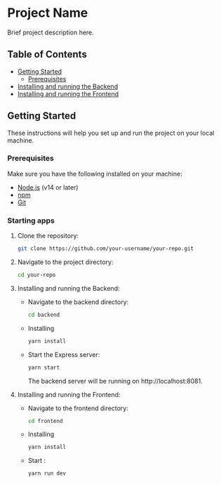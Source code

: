 # Project Name

Brief project description here.

## Table of Contents
- [Getting Started](#getting-started)
  - [Prerequisites](#prerequisites)
- [Installing and running the Backend](#installing-and-running-the-backend)
- [Installing and running the Frontend](#installing-and-running-the-frontend)

## Getting Started

These instructions will help you set up and run the project on your local machine.

### Prerequisites

Make sure you have the following installed on your machine:

- [Node.js](https://nodejs.org/) (v14 or later)
- [npm](https://www.npmjs.com/)
- [Git](https://git-scm.com/)

### Starting apps

1. Clone the repository:
   ```bash
   git clone https://github.com/your-username/your-repo.git
    ```
2. Navigate to the project directory:
    ```bash
    cd your-repo
    ```
3. Installing and running the Backend:
    - Navigate to the backend directory:
        ```bash
        cd backend
        ```
    - Installing
        ```bash
        yarn install
        ```
    - Start the Express server:
        ```bash
        yarn start
        ```
        The backend server will be running on http://localhost:8081.

4. Installing and running the Frontend:
    - Navigate to the frontend directory:
        ```bash
        cd frontend
        ```
    - Installing
        ```bash
        yarn install
        ```
    - Start :
        ```bash
        yarn run dev
        ```

